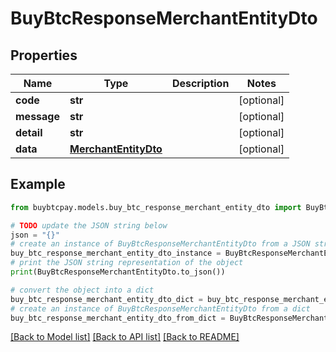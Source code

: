 # BuyBtcResponseMerchantEntityDto


## Properties

Name | Type | Description | Notes
------------ | ------------- | ------------- | -------------
**code** | **str** |  | [optional] 
**message** | **str** |  | [optional] 
**detail** | **str** |  | [optional] 
**data** | [**MerchantEntityDto**](MerchantEntityDto.md) |  | [optional] 

## Example

```python
from buybtcpay.models.buy_btc_response_merchant_entity_dto import BuyBtcResponseMerchantEntityDto

# TODO update the JSON string below
json = "{}"
# create an instance of BuyBtcResponseMerchantEntityDto from a JSON string
buy_btc_response_merchant_entity_dto_instance = BuyBtcResponseMerchantEntityDto.from_json(json)
# print the JSON string representation of the object
print(BuyBtcResponseMerchantEntityDto.to_json())

# convert the object into a dict
buy_btc_response_merchant_entity_dto_dict = buy_btc_response_merchant_entity_dto_instance.to_dict()
# create an instance of BuyBtcResponseMerchantEntityDto from a dict
buy_btc_response_merchant_entity_dto_from_dict = BuyBtcResponseMerchantEntityDto.from_dict(buy_btc_response_merchant_entity_dto_dict)
```
[[Back to Model list]](../README.md#documentation-for-models) [[Back to API list]](../README.md#documentation-for-api-endpoints) [[Back to README]](../README.md)


